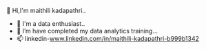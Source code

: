 👋 Hi,I'm maithili kadapathri..
- 👀 I'm a data enthusiast..
- 🌱 I’m have completed my data analytics training...
- 📫 linkedin-www.linkedin.com/in/maithili-kadapathri-b999b1342

<!---
maithilikadapathri/maithilikadapathri is a ✨ special ✨ repository because its `README.md` (this file) appears on your GitHub profile.
You can click the Preview link to take a look at your changes.
--->
